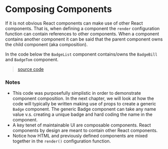 # Composing Components

If it is not obvious React components can make use of other React components. That is, when defining a component the `render` configuration function can contain references to other components. When a component contains another component it can be said that the parent component owns the child component (aka composition).

In the code below the `BadgeList` component contains/owns the `BadgeBill` and `BadgeTom` component.

> [source code](https://jsfiddle.net/codylindley/0m9s4ow7/#tabs=js,result,html,resources)

### Notes

* This code was purposefully simplistic in order to demonstrate component composition. In the next chapter, we will look at how the code will typically be written making use of props to create a generic `Badge` component. The generic Badge component can take any name value v.s. creating a unique badge and hard coding the name in the component.
* A key tenet of maintainable UI are composable components. React components by design are meant to contain other React components.
* Notice how HTML and previously defined components are mixed together in the `render()` configuration function.

